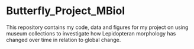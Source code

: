 # Butterfly_Project_MBiol
This repository contains my code, data and figures for my project on using museum collections to investigate how Lepidopteran morphology has changed over time in relation to global change.
